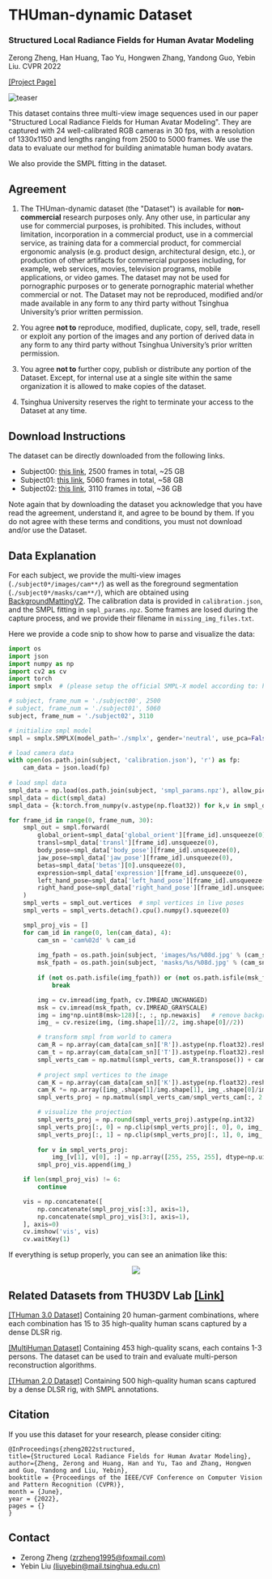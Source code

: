 # THUman-dynamic Dataset

### Structured Local Radiance Fields for Human Avatar Modeling
Zerong Zheng, Han Huang, Tao Yu, Hongwen Zhang, Yandong Guo, Yebin Liu.  CVPR 2022

[[Project Page]](http://www.liuyebin.com/slrf/slrf.html)

![teaser](./teaser.png)

This dataset contains three multi-view image sequences used in our paper "Structured Local Radiance Fields for Human Avatar Modeling". They are captured with 24 well-calibrated RGB cameras in 30 fps, with a resolution of 1330x1150 and lengths ranging from 2500 to 5000 frames. We use the data to evaluate our method for building animatable human body avatars. 

We also provide the SMPL fitting in the dataset. 


## Agreement
1. The THUman-dynamic dataset (the "Dataset") is available for **non-commercial** research purposes only. Any other use, in particular any use for commercial purposes, is prohibited. This includes, without limitation, incorporation in a commercial product, use in a commercial service, as training data for a commercial product, for commercial ergonomic analysis (e.g. product design, architectural design, etc.), or production of other artifacts for commercial purposes including, for example, web services, movies, television programs, mobile applications, or video games. The dataset may not be used for pornographic purposes or to generate pornographic material whether commercial or not. The Dataset may not be reproduced, modified and/or made available in any form to any third party without Tsinghua University’s prior written permission.

2. You agree **not to** reproduce, modified, duplicate, copy, sell, trade, resell or exploit any portion of the images and any portion of derived data in any form to any third party without Tsinghua University’s prior written permission.

3. You agree **not to** further copy, publish or distribute any portion of the Dataset. Except, for internal use at a single site within the same organization it is allowed to make copies of the dataset.

4. Tsinghua University reserves the right to terminate your access to the Dataset at any time.


## Download Instructions 
The dataset can be directly downloaded from the following links.

* Subject00: [this link](https://drive.google.com/file/d/1KqA57I7KPvP9A7_hPiZd5ot2zu1jK5Dx/view?usp=sharing), 2500 frames in total, ~25 GB
* Subject01: [this link](https://drive.google.com/file/d/1ZBOJldrZPxGttzvX74IemVa9JMLjY9vh/view?usp=sharing), 5060 frames in total, ~58 GB
* Subject02: [this link](https://drive.google.com/file/d/1MsFx3xTYygdetfhc1kVs2W3pDSsAHKJg/view?usp=sharing), 3110 frames in total, ~36 GB


Note again that by downloading the dataset you acknowledge that you have read the agreement, understand it, and agree to be bound by them. If you do not agree with these terms and conditions, you must not download and/or use the Dataset.


## Data Explanation
For each subject, we provide the multi-view images (```./subject0*/images/cam**/```) as well as the foreground segmentation (```./subject0*/masks/cam**/```), which are obtained using [BackgroundMattingV2](https://github.com/PeterL1n/BackgroundMattingV2). The calibration data is provided in ```calibration.json```, and the SMPL fitting in ```smpl_params.npz```. Some frames are losed during the capture process, and we provide their filename in ```missing_img_files.txt```. 

Here we provide a code snip to show how to parse and visualize the data:
```python
import os
import json
import numpy as np
import cv2 as cv
import torch
import smplx  # (please setup the official SMPL-X model according to: https://pypi.org/project/smplx/)

# subject, frame_num = './subject00', 2500
# subject, frame_num = './subject01', 5060
subject, frame_num = './subject02', 3110

# initialize smpl model
smpl = smplx.SMPLX(model_path='./smplx', gender='neutral', use_pca=False, num_pca_comps=45, flat_hand_mean=True, batch_size=1)

# load camera data
with open(os.path.join(subject, 'calibration.json'), 'r') as fp:
    cam_data = json.load(fp)
    
# load smpl data
smpl_data = np.load(os.path.join(subject, 'smpl_params.npz'), allow_pickle=True)
smpl_data = dict(smpl_data)
smpl_data = {k:torch.from_numpy(v.astype(np.float32)) for k,v in smpl_data.items()}

for frame_id in range(0, frame_num, 30):
    smpl_out = smpl.forward(
        global_orient=smpl_data['global_orient'][frame_id].unsqueeze(0), 
        transl=smpl_data['transl'][frame_id].unsqueeze(0), 
        body_pose=smpl_data['body_pose'][frame_id].unsqueeze(0), 
        jaw_pose=smpl_data['jaw_pose'][frame_id].unsqueeze(0), 
        betas=smpl_data['betas'][0].unsqueeze(0), 
        expression=smpl_data['expression'][frame_id].unsqueeze(0), 
        left_hand_pose=smpl_data['left_hand_pose'][frame_id].unsqueeze(0), 
        right_hand_pose=smpl_data['right_hand_pose'][frame_id].unsqueeze(0), 
    )
    smpl_verts = smpl_out.vertices  # smpl vertices in live poses
    smpl_verts = smpl_verts.detach().cpu().numpy().squeeze(0)

    smpl_proj_vis = []
    for cam_id in range(0, len(cam_data), 4):
        cam_sn = 'cam%02d' % cam_id
        
        img_fpath = os.path.join(subject, 'images/%s/%08d.jpg' % (cam_sn, frame_id))
        msk_fpath = os.path.join(subject, 'masks/%s/%08d.jpg' % (cam_sn, frame_id))
        
        if (not os.path.isfile(img_fpath)) or (not os.path.isfile(msk_fpath)):
            break

        img = cv.imread(img_fpath, cv.IMREAD_UNCHANGED)
        msk = cv.imread(msk_fpath, cv.IMREAD_GRAYSCALE)
        img = img*np.uint8(msk>128)[:, :, np.newaxis]   # remove background
        img_ = cv.resize(img, (img.shape[1]//2, img.shape[0]//2))

        # transform smpl from world to camera
        cam_R = np.array(cam_data[cam_sn]['R']).astype(np.float32).reshape((3, 3))
        cam_t = np.array(cam_data[cam_sn]['T']).astype(np.float32).reshape((3,))
        smpl_verts_cam = np.matmul(smpl_verts, cam_R.transpose()) + cam_t.reshape(1, 3)
        
        # project smpl vertices to the image        
        cam_K = np.array(cam_data[cam_sn]['K']).astype(np.float32).reshape((3, 3))
        cam_K *= np.array([img_.shape[1]/img.shape[1], img_.shape[0]/img.shape[0], 1.0], dtype=np.float32).reshape(3, 1)
        smpl_verts_proj = np.matmul(smpl_verts_cam/smpl_verts_cam[:, 2:], cam_K.transpose())

        # visualize the projection        
        smpl_verts_proj = np.round(smpl_verts_proj).astype(np.int32)
        smpl_verts_proj[:, 0] = np.clip(smpl_verts_proj[:, 0], 0, img_.shape[1] - 1)
        smpl_verts_proj[:, 1] = np.clip(smpl_verts_proj[:, 1], 0, img_.shape[0] - 1)
    
        for v in smpl_verts_proj:
            img_[v[1], v[0], :] = np.array([255, 255, 255], dtype=np.uint8)
        smpl_proj_vis.append(img_)

    if len(smpl_proj_vis) != 6: 
        continue

    vis = np.concatenate([
        np.concatenate(smpl_proj_vis[:3], axis=1), 
        np.concatenate(smpl_proj_vis[3:], axis=1), 
    ], axis=0)
    cv.imshow('vis', vis)
    cv.waitKey(1)
```
If everything is setup properly, you can see an animation like this:
<p align="center"> 
    <img src="0000.gif">
</p>


## Related Datasets from THU3DV Lab [[Link]](http://liuyebin.com/)
[[THuman 3.0 Dataset]](https://github.com/fwbx529/THuman3.0-Dataset) Containing 20 human-garment combinations, where each combination has 15 to 35 high-quality human scans captured by a dense DLSR rig.  

[[MultiHuman Dataset]](https://github.com/y-zheng18/MultiHuman-Dataset/) Containing 453 high-quality scans, each contains 1-3 persons. The dataset can be used to train and evaluate multi-person reconstruction algorithms.

[[THuman 2.0 Dataset]](https://github.com/ytrock/THuman2.0-Dataset) Containing 500 high-quality human scans captured by a dense DLSR rig, with SMPL annotations. 




## Citation
If you use this dataset for your research, please consider citing:
```
@InProceedings{zheng2022structured,
title={Structured Local Radiance Fields for Human Avatar Modeling},
author={Zheng, Zerong and Huang, Han and Yu, Tao and Zhang, Hongwen and Guo, Yandong and Liu, Yebin},
booktitle = {Proceedings of the IEEE/CVF Conference on Computer Vision and Pattern Recognition (CVPR)},
month = {June},
year = {2022},
pages = {}
}
```

## Contact
- Zerong Zheng [(zrzheng1995@foxmail.com)](mailto:zrzheng1995@foxmail.com)
- Yebin Liu [(liuyebin@mail.tsinghua.edu.cn)](mailto:liuyebin@mail.tsinghua.edu.cn)
